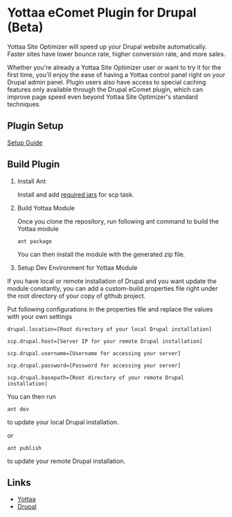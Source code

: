 # Yottaa eComet Plugin for Drupal (Beta)

Yottaa Site Optimizer will speed up your Drupal website automatically.  Faster sites have lower bounce rate, higher conversion rate, and more sales.

Whether you're already a Yottaa Site Optimizer user or want to try it for the first time, you'll enjoy the ease of having a Yottaa control panel right on your Drupal admin panel. Plugin users also have access to special caching features only available through the Drupal eComet plugin, which can improve page speed even beyond Yottaa Site Optimizer's standard techniques.
## Plugin Setup ##

[Setup Guide](http://www.yottaa.com/reference-materials/yottaa-ecomet-plugin-for-drupal-beta/)

## Build Plugin ##

1. Install Ant

    Install and add [required jars](http://ant.apache.org/manual/Tasks/scp.html) for scp task.

2. Build Yottaa Module

    Once you clone the repository, run following ant command to build the Yottaa module

    ```
    ant package
    ```

    You can then install the module with the generated zip file.

3. Setup Dev Environment for Yottaa Module

If you have local or remote installation of Drupal and you want update the module constantly, you can add a custom-build.properties file right under the root directory of your copy of github project.

Put following configurations in the properties file and replace the values with your own settings

```
drupal.location=[Root directory of your local Drupal installation]

scp.drupal.host=[Server IP for your remote Drupal installation]

scp.drupal.username=[Username for accessing your server]

scp.drupal.password=[Password for accessing your server]

scp.drupal.basepath=[Root directory of your remote Drupal installation]
```

You can then run

```
ant dev
```
to update your local Drupal installation.

or

```
ant publish
```
to update your remote Drupal installation.

## Links ##

* [Yottaa](http://www.yottaa.com)
* [Drupal](http://www.drupal.org/)